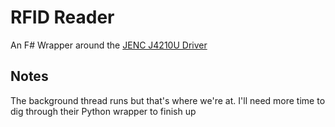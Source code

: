 # RFID Reader

An F# Wrapper around the [JENC J4210U Driver](https://github.com/jence/j4210u-app)

## Notes
The background thread runs but that's where we're at. I'll need more time to dig through their Python wrapper to finish up
